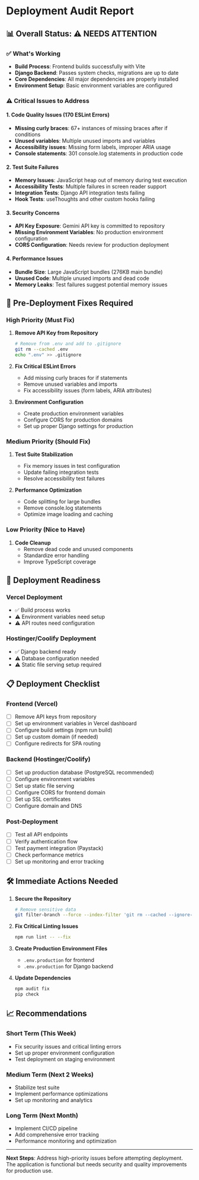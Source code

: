# Deployment Audit Report

## 📊 Overall Status: ⚠️ NEEDS ATTENTION

### ✅ What's Working
- **Build Process**: Frontend builds successfully with Vite
- **Django Backend**: Passes system checks, migrations are up to date
- **Core Dependencies**: All major dependencies are properly installed
- **Environment Setup**: Basic environment variables are configured

### ⚠️ Critical Issues to Address

#### 1. **Code Quality Issues (170 ESLint Errors)**
- **Missing curly braces**: 67+ instances of missing braces after if conditions
- **Unused variables**: Multiple unused imports and variables
- **Accessibility issues**: Missing form labels, improper ARIA usage
- **Console statements**: 301 console.log statements in production code

#### 2. **Test Suite Failures**
- **Memory Issues**: JavaScript heap out of memory during test execution
- **Accessibility Tests**: Multiple failures in screen reader support
- **Integration Tests**: Django API integration tests failing
- **Hook Tests**: useThoughts and other custom hooks failing

#### 3. **Security Concerns**
- **API Key Exposure**: Gemini API key is committed to repository
- **Missing Environment Variables**: No production environment configuration
- **CORS Configuration**: Needs review for production deployment

#### 4. **Performance Issues**
- **Bundle Size**: Large JavaScript bundles (276KB main bundle)
- **Unused Code**: Multiple unused imports and dead code
- **Memory Leaks**: Test failures suggest potential memory issues

## 🔧 Pre-Deployment Fixes Required

### High Priority (Must Fix)
1. **Remove API Key from Repository**
   ```bash
   # Remove from .env and add to .gitignore
   git rm --cached .env
   echo ".env" >> .gitignore
   ```

2. **Fix Critical ESLint Errors**
   - Add missing curly braces for if statements
   - Remove unused variables and imports
   - Fix accessibility issues (form labels, ARIA attributes)

3. **Environment Configuration**
   - Create production environment variables
   - Configure CORS for production domains
   - Set up proper Django settings for production

### Medium Priority (Should Fix)
1. **Test Suite Stabilization**
   - Fix memory issues in test configuration
   - Update failing integration tests
   - Resolve accessibility test failures

2. **Performance Optimization**
   - Code splitting for large bundles
   - Remove console.log statements
   - Optimize image loading and caching

### Low Priority (Nice to Have)
1. **Code Cleanup**
   - Remove dead code and unused components
   - Standardize error handling
   - Improve TypeScript coverage

## 🚀 Deployment Readiness

### Vercel Deployment
- ✅ Build process works
- ⚠️ Environment variables need setup
- ⚠️ API routes need configuration

### Hostinger/Coolify Deployment
- ✅ Django backend ready
- ⚠️ Database configuration needed
- ⚠️ Static file serving setup required

## 📋 Deployment Checklist

### Frontend (Vercel)
- [ ] Remove API keys from repository
- [ ] Set up environment variables in Vercel dashboard
- [ ] Configure build settings (npm run build)
- [ ] Set up custom domain (if needed)
- [ ] Configure redirects for SPA routing

### Backend (Hostinger/Coolify)
- [ ] Set up production database (PostgreSQL recommended)
- [ ] Configure environment variables
- [ ] Set up static file serving
- [ ] Configure CORS for frontend domain
- [ ] Set up SSL certificates
- [ ] Configure domain and DNS

### Post-Deployment
- [ ] Test all API endpoints
- [ ] Verify authentication flow
- [ ] Test payment integration (Paystack)
- [ ] Check performance metrics
- [ ] Set up monitoring and error tracking

## 🛠️ Immediate Actions Needed

1. **Secure the Repository**
   ```bash
   # Remove sensitive data
   git filter-branch --force --index-filter 'git rm --cached --ignore-unmatch .env' --prune-empty --tag-name-filter cat -- --all
   ```

2. **Fix Critical Linting Issues**
   ```bash
   npm run lint -- --fix
   ```

3. **Create Production Environment Files**
   - `.env.production` for frontend
   - `.env.production` for Django backend

4. **Update Dependencies**
   ```bash
   npm audit fix
   pip check
   ```

## 📈 Recommendations

### Short Term (This Week)
- Fix security issues and critical linting errors
- Set up proper environment configuration
- Test deployment on staging environment

### Medium Term (Next 2 Weeks)
- Stabilize test suite
- Implement performance optimizations
- Set up monitoring and analytics

### Long Term (Next Month)
- Implement CI/CD pipeline
- Add comprehensive error tracking
- Performance monitoring and optimization

---

**Next Steps**: Address high-priority issues before attempting deployment. The application is functional but needs security and quality improvements for production use.